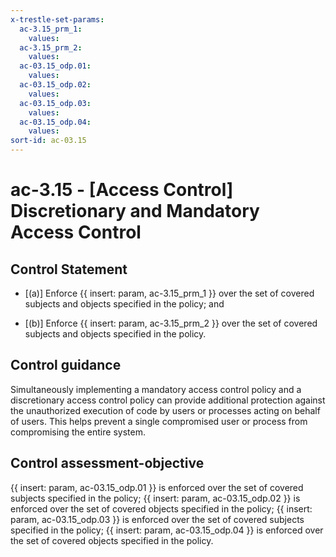 ```yaml
---
x-trestle-set-params:
  ac-3.15_prm_1:
    values:
  ac-3.15_prm_2:
    values:
  ac-03.15_odp.01:
    values:
  ac-03.15_odp.02:
    values:
  ac-03.15_odp.03:
    values:
  ac-03.15_odp.04:
    values:
sort-id: ac-03.15
---
```


# ac-3.15 - \[Access Control\] Discretionary and Mandatory Access Control

## Control Statement

- \[(a)\] Enforce {{ insert: param, ac-3.15_prm_1 }} over the set of covered subjects and objects specified in the policy; and

- \[(b)\] Enforce {{ insert: param, ac-3.15_prm_2 }} over the set of covered subjects and objects specified in the policy.

## Control guidance

Simultaneously implementing a mandatory access control policy and a discretionary access control policy can provide additional protection against the unauthorized execution of code by users or processes acting on behalf of users. This helps prevent a single compromised user or process from compromising the entire system.

## Control assessment-objective

{{ insert: param, ac-03.15_odp.01 }} is enforced over the set of covered subjects specified in the policy;
{{ insert: param, ac-03.15_odp.02 }} is enforced over the set of covered objects specified in the policy;
{{ insert: param, ac-03.15_odp.03 }} is enforced over the set of covered subjects specified in the policy;
{{ insert: param, ac-03.15_odp.04 }} is enforced over the set of covered objects specified in the policy.

